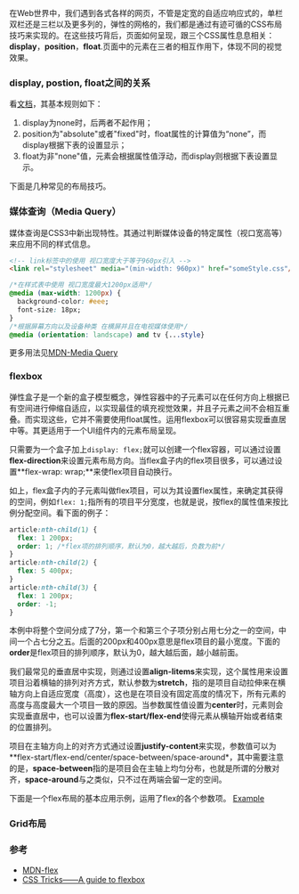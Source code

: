 在Web世界中，我们遇到各式各样的网页，不管是定宽的自适应响应式的，单栏双栏还是三栏以及更多列的，弹性的网格的，我们都是通过有迹可循的CSS布局技巧来实现的。在这些技巧背后，页面如何呈现，跟三个CSS属性息息相关：**display**，**position**，**float**.页面中的元素在三者的相互作用下，体现不同的视觉效果。

### display, postion, float之间的关系

看[文档](https://www.w3.org/TR/CSS2/visuren.html#dis-pos-flo)，其基本规则如下：

1. display为none时，后两者不起作用；
2. position为"absolute"或者"fixed"时，float属性的计算值为“none”，而display根据下表的设置显示；
3. float为非"none"值，元素会根据属性值浮动，而display则根据下表设置显示。

下面是几种常见的布局技巧。

### 媒体查询（Media Query）

媒体查询是CSS3中新出现特性。其通过判断媒体设备的特定属性（视口宽高等）来应用不同的样式信息。
``` html
<!-- link标签中的使用 视口宽度大于等于960px引入 -->
<link rel="stylesheet" media="(min-width: 960px)" href="someStyle.css"/>
```

``` CSS
/*在样式表中使用 视口宽度最大1200px适用*/
@media (max-width: 1200px) {
  background-color: #eee;
  font-size: 18px;
}
/*根据屏幕方向以及设备种类 在横屏并且在电视媒体使用*/
@media (orientation: landscape) and tv {...style}
```

更多用法见[MDN-Media Query](https://developer.mozilla.org/zh-CN/docs/Web/Guide/CSS/Media_queries)

### flexbox
弹性盒子是一个新的盒子模型概念，弹性容器中的子元素可以在任何方向上根据已有空间进行伸缩自适应，以实现最佳的填充视觉效果，并且子元素之间不会相互重叠。而实现这些，它并不需要使用float属性。运用flexbox可以很容易实现垂直居中等。其更适用于一个UI组件内的元素布局呈现。

只需要为一个盒子加上`display: flex;`就可以创建一个flex容器，可以通过设置**flex-direction**来设置元素布局方向。当flex盒子内的flex项目很多，可以通过设置**flex-wrap: wrap;**来使flex项目自动换行。

如上，flex盒子内的子元素叫做flex项目，可以为其设置flex属性，来确定其获得的空间，例如`flex: 1;`指所有的项目平分宽度，也就是说，按flex的属性值来按比例分配空间。看下面的例子：
``` css
article:nth-child(1) {
  flex: 1 200px;
  order: 1; /*flex项的排列顺序，默认为0，越大越后，负数为前*/
}
article:nth-child(2) {
  flex: 5 400px;
}
article:nth-child(3) {
  flex: 1 200px;
  order: -1;  
}
```

本例中将整个空间分成了7分，第一个和第三个子项分别占用七分之一的空间，中间一个占七分之五。后面的200px和400px意思是flex项目的最小宽度。下面的**order**是flex项目的排列顺序，默认为0，越大越后面，越小越前面。

我们最常见的垂直居中实现，则通过设置**align-litems**来实现，这个属性用来设置项目沿着横轴的排列对齐方式，默认参数为**stretch**，指的是项目自动拉伸来在横轴方向上自适应宽度（高度），这也是在项目没有固定高度的情况下，所有元素的高度与高度最大一个项目一致的原因。当参数属性值设置为**center**时，元素则会实现垂直居中，也可以设置为**flex-start/flex-end**使得元素从横轴开始或者结束的位置排列。

项目在主轴方向上的对齐方式通过设置**justify-content**来实现，参数值可以为**flex-start/flex-end/center/space-between/space-around*，其中需要注意的是，**space-between**指的是项目会在主轴上均匀分布，也就是所谓的分散对齐，**space-around**与之类似，只不过在两端会留一定的空间。

下面是一个flex布局的基本应用示例，运用了flex的各个参数项。
[Example](flexbox.html)

### Grid布局

### 参考
- [MDN-flex](https://developer.mozilla.org/zh-CN/docs/Learn/CSS/CSS_layout/Flexbox)
- [CSS Tricks——A guide to flexbox](https://css-tricks.com/snippets/css/a-guide-to-flexbox/)